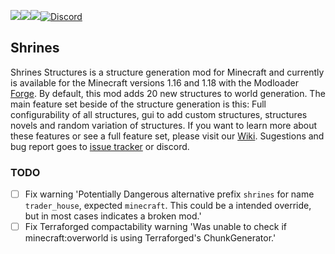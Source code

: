 [![](https://cf.way2muchnoise.eu/title/418915.svg)](https://www.curseforge.com/minecraft/mc-mods/shrines-structures)[![](https://cf.way2muchnoise.eu/full_418915_downloads.svg)](https://www.curseforge.com/minecraft/mc-mods/shrines-structures)[![](https://cf.way2muchnoise.eu/versions/418915.svg)](https://www.curseforge.com/minecraft/mc-mods/shrines-structures)[![Discord](https://img.shields.io/discord/777129358769782814?label=discord)](https://discord.gg/8pUpWCEUe2)

## Shrines

Shrines Structures is a structure generation mod for Minecraft and currently is available for the Minecraft versions 1.16 and 1.18 with the
Modloader [Forge](https://files.minecraftforge.net/net/minecraftforge/forge/). By default, this mod adds 20 new structures to world generation. The main feature set beside of the
structure generation is this:
Full configurability of all structures, gui to add custom structures, structures novels and random variation of structures. If you want to learn more about these features or see a
full feature set, please visit our
[Wiki](https://github.com/Silverminer007/MinecraftModsUpdateChecker/blob/master/wiki/SelectLanguage.md). Sugestions and bug report goes
to [issue tracker](https://github.com/Silverminer007/Shrines/issues) or discord.

### TODO

- [ ] Fix warning 'Potentially Dangerous alternative prefix `shrines` for name `trader_house`, expected `minecraft`. This could be a intended override, but in most cases indicates
  a broken mod.'
- [ ] Fix Terraforged compactability warning 'Was unable to check if minecraft:overworld is using Terraforged's ChunkGenerator.'